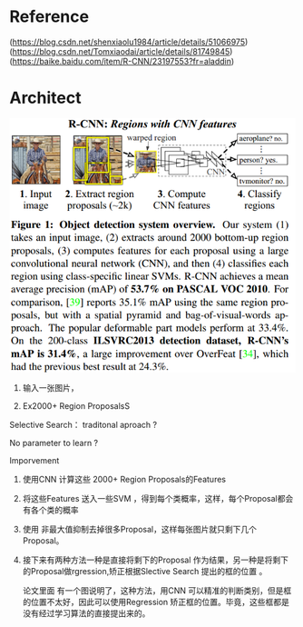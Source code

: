 #   Reference
  (https://blog.csdn.net/shenxiaolu1984/article/details/51066975)
  (https://blog.csdn.net/Tomxiaodai/article/details/81749845)
  (https://baike.baidu.com/item/R-CNN/23197553?fr=aladdin)
# Architect

![p](https://github.com/simonlee327/Paperlearning/blob/master/Pictures/Image%201.png)

1. 输入一张图片，

1. Ex2000+ Region ProposalsS

  Selective Search： traditonal aproach ? 

  No parameter to learn ?

  Imporvement

1. 使用CNN 计算这些 2000+ Region Proposals的Features 

1. 将这些Features 送入一些SVM ，得到每个类概率，这样，每个Proposal都会有各个类的概率

1. 使用 非最大值抑制去掉很多Proposal，这样每张图片就只剩下几个Proposal。

1. 接下来有两种方法一种是直接将剩下的Proposal 作为结果，另一种是将剩下的Proposal做rgression,矫正根据Slective Search 提出的框的位置 。

    论文里面 有一个图说明了，这种方法，用CNN 可以精准的判断类别，但是框的位置不太好，因此可以使用Regression 矫正框的位置。毕竟，这些框都是没有经过学习算法的直接提出来的。

